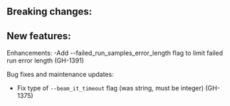 Breaking changes:
-

New features:
-

Enhancements:
-Add --failed_run_samples_error_length flag to limit failed run error length (GH-1391)

Bug fixes and maintenance updates:
- Fix type of `--beam_it_timeout` flag (was string, must be integer) (GH-1375)

